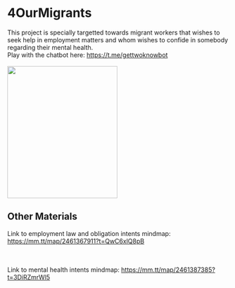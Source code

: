 # 4OurMigrants
This project is specially targetted towards migrant workers that wishes to seek help in employment matters and whom wishes to confide in somebody regarding their mental health. 
<br/>
Play with the chatbot here: https://t.me/gettwoknowbot
<br/><br/>
<img width="250px" height="300px" src="https://user-images.githubusercontent.com/47893187/215497883-83a97293-a3ca-46f7-b36e-ad6afb074323.png">

## Other Materials
Link to employment law and obligation intents mindmap: 
https://mm.tt/map/2461367911?t=QwC6xlQ8pB 

<br/><br/>
Link to mental health intents mindmap: 
https://mm.tt/map/2461387385?t=3DiRZmrWl5 
